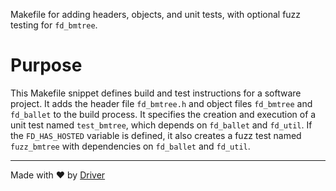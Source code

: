 <!--------------------------------------------------------------------------------->
<!-- IMPORTANT: This file is auto-generated by Driver (https://driver.ai). -------->
<!-- Manual edits may be overwritten on future commits. --------------------------->
<!--------------------------------------------------------------------------------->

Makefile for adding headers, objects, and unit tests, with optional fuzz testing for `fd_bmtree`.

# Purpose
This Makefile snippet defines build and test instructions for a software project. It adds the header file `fd_bmtree.h` and object files `fd_bmtree` and `fd_ballet` to the build process. It specifies the creation and execution of a unit test named `test_bmtree`, which depends on `fd_ballet` and `fd_util`. If the `FD_HAS_HOSTED` variable is defined, it also creates a fuzz test named `fuzz_bmtree` with dependencies on `fd_ballet` and `fd_util`.

---
Made with ❤️ by [Driver](https://www.driver.ai/)